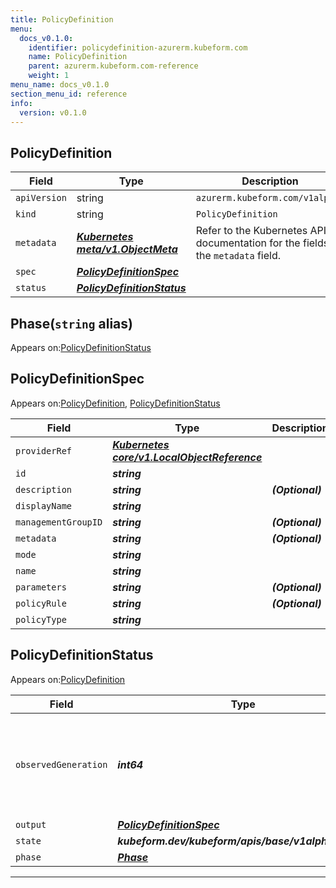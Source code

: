 ```yaml
---
title: PolicyDefinition
menu:
  docs_v0.1.0:
    identifier: policydefinition-azurerm.kubeform.com
    name: PolicyDefinition
    parent: azurerm.kubeform.com-reference
    weight: 1
menu_name: docs_v0.1.0
section_menu_id: reference
info:
  version: v0.1.0
---
```


## PolicyDefinition
| Field | Type | Description |
| ------ | ----- | ----------- |
| `apiVersion` | string | `azurerm.kubeform.com/v1alpha1` |
|    `kind` | string | `PolicyDefinition` |
| `metadata` | ***[Kubernetes meta/v1.ObjectMeta](https://kubernetes.io/docs/reference/generated/kubernetes-api/v1.13/#objectmeta-v1-meta)***|Refer to the Kubernetes API documentation for the fields of the `metadata` field.|
| `spec` | ***[PolicyDefinitionSpec](#policydefinitionspec)***||
| `status` | ***[PolicyDefinitionStatus](#policydefinitionstatus)***||
## Phase(`string` alias)

Appears on:[PolicyDefinitionStatus](#policydefinitionstatus)

## PolicyDefinitionSpec

Appears on:[PolicyDefinition](#policydefinition), [PolicyDefinitionStatus](#policydefinitionstatus)

| Field | Type | Description |
| ------ | ----- | ----------- |
| `providerRef` | ***[Kubernetes core/v1.LocalObjectReference](https://kubernetes.io/docs/reference/generated/kubernetes-api/v1.13/#localobjectreference-v1-core)***||
| `id` | ***string***||
| `description` | ***string***| ***(Optional)*** |
| `displayName` | ***string***||
| `managementGroupID` | ***string***| ***(Optional)*** |
| `metadata` | ***string***| ***(Optional)*** |
| `mode` | ***string***||
| `name` | ***string***||
| `parameters` | ***string***| ***(Optional)*** |
| `policyRule` | ***string***| ***(Optional)*** |
| `policyType` | ***string***||
## PolicyDefinitionStatus

Appears on:[PolicyDefinition](#policydefinition)

| Field | Type | Description |
| ------ | ----- | ----------- |
| `observedGeneration` | ***int64***| ***(Optional)*** Resource generation, which is updated on mutation by the API Server.|
| `output` | ***[PolicyDefinitionSpec](#policydefinitionspec)***| ***(Optional)*** |
| `state` | ***kubeform.dev/kubeform/apis/base/v1alpha1.State***| ***(Optional)*** |
| `phase` | ***[Phase](#phase)***| ***(Optional)*** |
---
